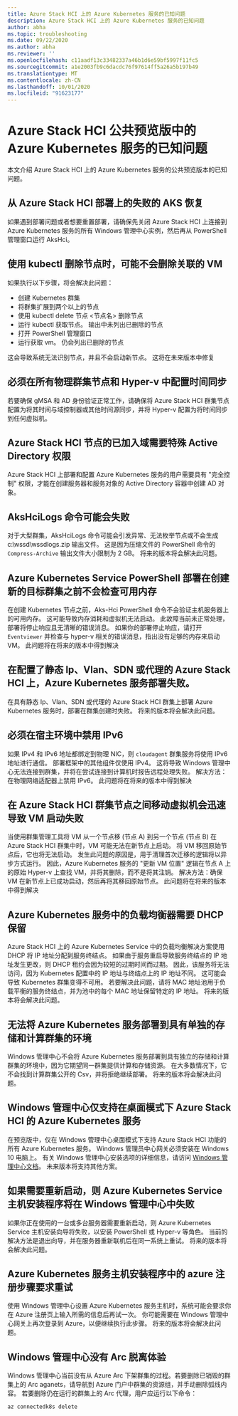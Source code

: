 ```yaml
---
title: Azure Stack HCI 上的 Azure Kubernetes 服务的已知问题
description: Azure Stack HCI 上的 Azure Kubernetes 服务的已知问题
author: abha
ms.topic: troubleshooting
ms.date: 09/22/2020
ms.author: abha
ms.reviewer: ''
ms.openlocfilehash: c11aadf13c33482337a46b1d6e59bf5997f11fc5
ms.sourcegitcommit: a1e2003fb9c6dacdc76f97614ff5a26a5b197b49
ms.translationtype: MT
ms.contentlocale: zh-CN
ms.lasthandoff: 10/01/2020
ms.locfileid: "91623177"
---
```

# <a name="known-issues-for-azure-kubernetes-service-on-azure-stack-hci-public-preview"></a>Azure Stack HCI 公共预览版中的 Azure Kubernetes 服务的已知问题
本文介绍 Azure Stack HCI 上的 Azure Kubernetes 服务的公共预览版本的已知问题。

## <a name="recovering-from-a-failed-aks-on-azure-stack-hci-deployment"></a>从 Azure Stack HCI 部署上的失败的 AKS 恢复
如果遇到部署问题或者想要重置部署，请确保先关闭 Azure Stack HCI 上连接到 Azure Kubernetes 服务的所有 Windows 管理中心实例，然后再从 PowerShell 管理窗口运行 AksHci。

## <a name="when-using-kubectl-to-delete-a-node-the-associated-vm-might-not-be-deleted"></a>使用 kubectl 删除节点时，可能不会删除关联的 VM
如果执行以下步骤，将会解决此问题：
* 创建 Kubernetes 群集
* 将群集扩展到两个以上的节点
* 使用 kubectl delete 节点 <节点名> 删除节点 
* 运行 kubectl 获取节点。 输出中未列出已删除的节点
* 打开 PowerShell 管理窗口
* 运行获取 vm。 仍会列出已删除的节点

这会导致系统无法识别节点，并且不会启动新节点。 这将在未来版本中修复

## <a name="time-synchronization-must-be-configured-across-all-physical-cluster-nodes-and-in-hyper-v"></a>必须在所有物理群集节点和 Hyper-v 中配置时间同步
若要确保 gMSA 和 AD 身份验证正常工作，请确保将 Azure Stack HCI 群集节点配置为将其时间与域控制器或其他时间源同步，并将 Hyper-v 配置为将时间同步到任何虚拟机。

## <a name="special-active-directory-permissions-are-needed-for-domain-joined-azure-stack-hci-nodes"></a>Azure Stack HCI 节点的已加入域需要特殊 Active Directory 权限 
Azure Stack HCI 上部署和配置 Azure Kubernetes 服务的用户需要具有 "完全控制" 权限，才能在创建服务器和服务对象的 Active Directory 容器中创建 AD 对象。 

## <a name="get-akshcilogs-command-may-fail"></a>AksHciLogs 命令可能会失败
对于大型群集，AksHciLogs 命令可能会引发异常、无法枚举节点或不会生成 c:\wssd\wssdlogs.zip 输出文件。
这是因为压缩文件的 PowerShell 命令的 `Compress-Archive` 输出文件大小限制为 2 GB。 将来的版本将会解决此问题。

## <a name="azure-kubernetes-service-powershell-deployment-doesnt-check-for-available-memory-before-creating-a-new-target-cluster"></a>Azure Kubernetes Service PowerShell 部署在创建新的目标群集之前不会检查可用内存
在创建 Kubernetes 节点之前，Aks-Hci PowerShell 命令不会验证主机服务器上的可用内存。 这可能导致内存消耗和虚拟机无法启动。 此故障当前未正常处理，部署将停止响应且无清晰的错误消息。
如果你的部署停止响应，请打开 `Eventviewer` 并检查与 hyper-v 相关的错误消息，指出没有足够的内存来启动 VM。
此问题将在将来的版本中得到解决

## <a name="azure-kubernetes-service-deployment-fails-on-an-azure-stack-hci-configured-with-static-ips-vlans-sdn-or-proxies"></a>在配置了静态 Ip、Vlan、SDN 或代理的 Azure Stack HCI 上，Azure Kubernetes 服务部署失败。
在具有静态 Ip、Vlan、SDN 或代理的 Azure Stack HCI 群集上部署 Azure Kubernetes 服务时，部署在群集创建时失败。 将来的版本将会解决此问题。

## <a name="ipv6-must-be-disabled-in-the-hosting-environment"></a>必须在宿主环境中禁用 IPv6
如果 IPv4 和 IPv6 地址都绑定到物理 NIC，则 `cloudagent` 群集服务将使用 IPv6 地址进行通信。 部署框架中的其他组件仅使用 IPv4。 这将导致 Windows 管理中心无法连接到群集，并将在尝试连接到计算机时报告远程处理失败。
解决方法：在物理网络适配器上禁用 IPv6。
此问题将在将来的版本中得到解决

## <a name="moving-virtual-machines-between-azure-stack-hci-cluster-nodes-quickly-leads-to-vm-startup-failures"></a>在 Azure Stack HCI 群集节点之间移动虚拟机会迅速导致 VM 启动失败
当使用群集管理工具将 VM 从一个节点移 (节点 A) 到另一个节点 (节点 B) 在 Azure Stack HCI 群集中时，VM 可能无法在新节点上启动。 将 VM 移回原始节点后，它也将无法启动。
发生此问题的原因是，用于清理首次迁移的逻辑将以异步方式运行。 因此，Azure Kubernetes 服务的 "更新 VM 位置" 逻辑在节点 A 上的原始 Hyper-v 上查找 VM，并将其删除，而不是将其注销。
解决方法：确保 VM 在新节点上已成功启动，然后再将其移回原始节点。
此问题将在将来的版本中得到解决

## <a name="load-balancer-in-azure-kubernetes-service-requires-dhcp-reservation"></a>Azure Kubernetes 服务中的负载均衡器需要 DHCP 保留
Azure Stack HCI 上的 Azure Kubernetes Service 中的负载均衡解决方案使用 DHCP 将 IP 地址分配到服务终结点。 如果由于服务重启导致服务终结点的 IP 地址发生更改，则 DHCP 租约会因为较短的过期时间而过期。 因此，该服务将无法访问，因为 Kubernetes 配置中的 IP 地址与终结点上的 IP 地址不同。 这可能会导致 Kubernetes 群集变得不可用。
若要解决此问题，请将 MAC 地址池用于负载平衡的服务终结点，并为池中的每个 MAC 地址保留特定的 IP 地址。
将来的版本将会解决此问题。

## <a name="cannot-deploy-azure-kubernetes-service-to-an-environment-that-has-separate-storage-and-compute-clusters"></a>无法将 Azure Kubernetes 服务部署到具有单独的存储和计算群集的环境
Windows 管理中心不会将 Azure Kubernetes 服务部署到具有独立的存储和计算群集的环境中，因为它期望同一群集提供计算和存储资源。 在大多数情况下，它不会找到计算群集公开的 Csv，并将拒绝继续部署。
将来的版本将会解决此问题。

## <a name="windows-admin-center-only-supports-azure-kubernetes-service-for-azure-stack-hci-in-desktop-mode"></a>Windows 管理中心仅支持在桌面模式下 Azure Stack HCI 的 Azure Kubernetes 服务
在预览版中，仅在 Windows 管理中心桌面模式下支持 Azure Stack HCI 功能的所有 Azure Kubernetes 服务。 Windows 管理员中心网关必须安装在 Windows 10 电脑上。 有关 Windows 管理中心安装选项的详细信息，请访问 [Windows 管理中心文档](https://docs.microsoft.com/windows-server/manage/windows-admin-center/plan/installation-options)。 未来版本将支持其他方案。

## <a name="azure-kubernetes-service-host-setup-fails-in-windows-admin-center-if-reboots-are-required"></a>如果需要重新启动，则 Azure Kubernetes Service 主机安装程序将在 Windows 管理中心中失败
如果你正在使用的一台或多台服务器需要重新启动，则 Azure Kubernetes Service 主机安装向导将失败，以安装 PowerShell 或 Hyper-v 等角色。 当前的解决方法是退出向导，并在服务器重新联机后在同一系统上重试。 将来的版本将会解决此问题。

## <a name="azure-registration-step-in-azure-kubernetes-service-host-setup-asks-to-try-again"></a>Azure Kubernetes 服务主机安装程序中的 azure 注册步骤要求重试
使用 Windows 管理中心设置 Azure Kubernetes 服务主机时，系统可能会要求你在 Azure 注册页上输入所需的信息后再试一次。 你可能需要在 Windows 管理中心网关上再次登录到 Azure，以便继续执行此步骤。 将来的版本将会解决此问题。

## <a name="windows-admin-center-doesnt-have-an-arc-offboarding-experience"></a>Windows 管理中心没有 Arc 脱离体验
Windows 管理中心当前没有从 Azure Arc 下架群集的过程。若要删除已销毁的群集上的 Arc aganets，请导航到 Azure 门户中群集的资源组，并手动删除弧线内容。 若要删除仍在运行的群集上的 Arc 代理，用户应运行以下命令：
```PowerShell
az connectedk8s delete
```